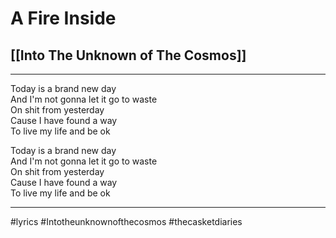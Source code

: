 # A Fire Inside

## [[Into The Unknown of The Cosmos]]

---

Today is a brand new day  
And I'm not gonna let it go to waste  
On shit from yesterday  
Cause I have found a way  
To live my life and be ok

Today is a brand new day  
And I'm not gonna let it go to waste  
On shit from yesterday  
Cause I have found a way  
To live my life and be ok

---

#lyrics #Intotheunknownofthecosmos #thecasketdiaries
